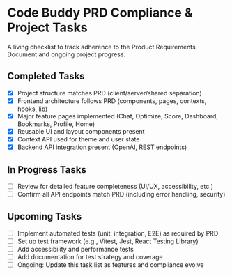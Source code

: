 # Code Buddy PRD Compliance & Project Tasks

A living checklist to track adherence to the Product Requirements Document and ongoing project progress.

## Completed Tasks
- [x] Project structure matches PRD (client/server/shared separation)
- [x] Frontend architecture follows PRD (components, pages, contexts, hooks, lib)
- [x] Major feature pages implemented (Chat, Optimize, Score, Dashboard, Bookmarks, Profile, Home)
- [x] Reusable UI and layout components present
- [x] Context API used for theme and user state
- [x] Backend API integration present (OpenAI, REST endpoints)

## In Progress Tasks
- [ ] Review for detailed feature completeness (UI/UX, accessibility, etc.)
- [ ] Confirm all API endpoints match PRD (including error handling, security)

## Upcoming Tasks
- [ ] Implement automated tests (unit, integration, E2E) as required by PRD
- [ ] Set up test framework (e.g., Vitest, Jest, React Testing Library)
- [ ] Add accessibility and performance tests
- [ ] Add documentation for test strategy and coverage
- [ ] Ongoing: Update this task list as features and compliance evolve 